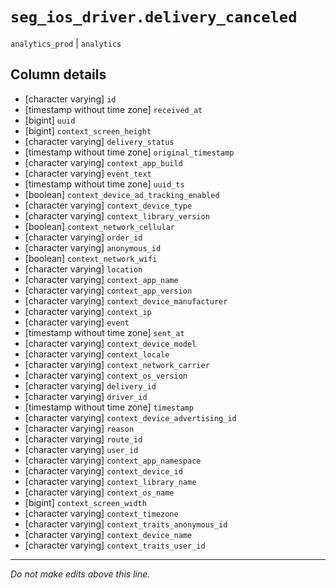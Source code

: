 # `seg_ios_driver.delivery_canceled`
`analytics_prod` | `analytics`

## Column details
* [character varying] `id`
* [timestamp without time zone] `received_at`
* [bigint]    `uuid`
* [bigint]    `context_screen_height`
* [character varying] `delivery_status`
* [timestamp without time zone] `original_timestamp`
* [character varying] `context_app_build`
* [character varying] `event_text`
* [timestamp without time zone] `uuid_ts`
* [boolean]   `context_device_ad_tracking_enabled`
* [character varying] `context_device_type`
* [character varying] `context_library_version`
* [boolean]   `context_network_cellular`
* [character varying] `order_id`
* [character varying] `anonymous_id`
* [boolean]   `context_network_wifi`
* [character varying] `location`
* [character varying] `context_app_name`
* [character varying] `context_app_version`
* [character varying] `context_device_manufacturer`
* [character varying] `context_ip`
* [character varying] `event`
* [timestamp without time zone] `sent_at`
* [character varying] `context_device_model`
* [character varying] `context_locale`
* [character varying] `context_network_carrier`
* [character varying] `context_os_version`
* [character varying] `delivery_id`
* [character varying] `driver_id`
* [timestamp without time zone] `timestamp`
* [character varying] `context_device_advertising_id`
* [character varying] `reason`
* [character varying] `route_id`
* [character varying] `user_id`
* [character varying] `context_app_namespace`
* [character varying] `context_device_id`
* [character varying] `context_library_name`
* [character varying] `context_os_name`
* [bigint]    `context_screen_width`
* [character varying] `context_timezone`
* [character varying] `context_traits_anonymous_id`
* [character varying] `context_device_name`
* [character varying] `context_traits_user_id`

-------------------------------------------------------------------------------
*Do not make edits above this line.*
